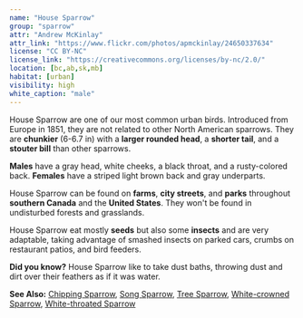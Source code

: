 ```yaml
---
name: "House Sparrow"
group: "sparrow"
attr: "Andrew McKinlay"
attr_link: "https://www.flickr.com/photos/apmckinlay/24650337634"
license: "CC BY-NC"
license_link: "https://creativecommons.org/licenses/by-nc/2.0/"
location: [bc,ab,sk,mb]
habitat: [urban]
visibility: high
white_caption: "male"
---
```

House Sparrow are one of our most common urban birds. Introduced from Europe in 1851, they are not related to other North American sparrows. They are **chunkier** (6-6.7 in) with a **larger rounded head**, a **shorter tail**, and a **stouter bill** than other sparrows.

**Males** have a gray head, white cheeks, a black throat, and a rusty-colored back. **Females** have a striped light brown back and gray underparts.

House Sparrow can be found on **farms**, **city streets**, and **parks** throughout **southern Canada** and the **United States**. They won't be found in undisturbed forests and grasslands.

House Sparrow eat mostly **seeds** but also some **insects** and are very adaptable, taking advantage of smashed insects on parked cars, crumbs on restaurant patios, and bird feeders.

**Did you know?** House Sparrow like to take dust baths, throwing dust and dirt over their feathers as if it was water.

<!-- generated, do not edit -->
**See Also:**
[Chipping Sparrow](/birds/chipspar/),
[Song Sparrow](/birds/songspar/),
[Tree Sparrow](/birds/treespar/),
[White-crowned Sparrow](/birds/whitecspar/),
[White-throated Sparrow](/birds/whitetspar/)
